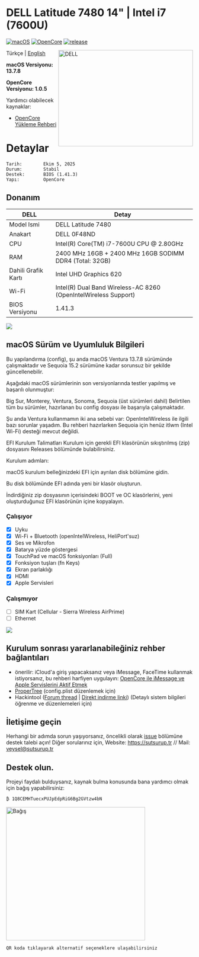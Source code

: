 # DELL Latitude 7480 14" | Intel i7 (7600U)

[![macOS](https://img.shields.io/badge/macOS-13.7.8-orange)](https://www.apple.com/ge/macos/monterey/)
[![OpenCore](https://img.shields.io/badge/OpenCore-1.0.5-9cf)](https://github.com/acidanthera/OpenCorePkg)
[![release](https://img.shields.io/badge/indir-son%20sürüm-blue.svg)](https://github.com/sutsurup/DELL-Latitude-7480-Hackintosh/releases)

<img align="right" src="https://i.dell.com/is/image/DellContent/content/dam/ss2/product-images/dell-client-products/notebooks/latitude-notebooks/14-7480/non-touch/global-spi/laptop-latitude-14-7480-non-touch-black-front-windows-relativesize-ss-imperial-500-ng.psd?fmt=png-alpha&wid=500&hei=199" alt="DELL" height="260" width="363">

Türkçe | [English](https://github.com/sutsurup/DELL-Latitude-7480-Hackintosh)

**macOS Versiyonu: 13.7.8**

**OpenCore Versiyonu: 1.0.5**

Yardımcı olabilecek kaynaklar: 

- [OpenCore Yükleme Rehberi](https://dortania.github.io/OpenCore-Install-Guide)


# Detaylar

    Tarih:        Ekim 5, 2025
    Durum:        Stabil
    Destek:       BIOS (1.41.3)
    Yapı:         OpenCore

## Donanım

| **DELL** | Detay                                                  |
| ------------------- | ------------------------------------------- |
| Model Ismi      | DELL Latitude 7480      |
| Anakart           | 	DELL 0F48ND     |
| CPU              | Intel(R) Core(TM) i7-7600U CPU @ 2.80GHz              |
| RAM           | 2400 MHz 16GB + 2400 MHz 16GB SODIMM DDR4 (Total: 32GB)   |
| Dahili Grafik Kartı | Intel UHD Graphics 620                   |
| Wi-Fi | 		Intel(R) Dual Band Wireless-AC 8260 (OpenIntelWireless Support)               |
| BIOS Versiyonu      | 1.41.3                   |

![](Screenshots/info.png)

## macOS Sürüm ve Uyumluluk Bilgileri
Bu yapılandırma (config), şu anda macOS Ventura 13.7.8 sürümünde çalışmaktadır ve Sequoia 15.2 sürümüne kadar sorunsuz bir şekilde güncellenebilir.

Aşağıdaki macOS sürümlerinin son versiyonlarında testler yapılmış ve başarılı olunmuştur:

Big Sur, Monterey, Ventura, Sonoma, Sequoia (üst sürümleri dahil)
Belirtilen tüm bu sürümler, hazırlanan bu config dosyası ile başarıyla çalışmaktadır.

Şu anda Ventura kullanmamın iki ana sebebi var: OpenIntelWireless ile ilgili bazı sorunlar yaşadım. Bu rehberi hazırlarken Sequoia için henüz itlwm (Intel Wi-Fi) desteği mevcut değildi.

EFI Kurulum Talimatları
Kurulum için gerekli EFI klasörünün sıkıştırılmış (zip) dosyasını Releases bölümünde bulabilirsiniz.

Kurulum adımları:

macOS kurulum belleğinizdeki EFI için ayrılan disk bölümüne gidin.

Bu disk bölümünde EFI adında yeni bir klasör oluşturun.

İndirdiğiniz zip dosyasının içerisindeki BOOT ve OC klasörlerini, yeni oluşturduğunuz EFI klasörünün içine kopyalayın.
### Çalışıyor

- [x] Uyku
- [x] Wi-Fi + Bluetooth (openIntelWireless, HeliPort'suz)
- [x] Ses ve Mikrofon
- [x] Batarya yüzde göstergesi
- [x] TouchPad ve macOS fonksiyonları (Full)
- [x] Fonksiyon tuşları (fn Keys)
- [x] Ekran parlaklığı
- [x] HDMI
- [x] Apple Servisleri

### Çalışmıyor
- [ ] SIM Kart (Cellular - Sierra Wireless AirPrime)
- [ ] Ethernet

![](Screenshots/update.png)

## Kurulum sonrası yararlanabileğiniz rehber bağlantıları
* önerilir: iCloud'a giriş yapacaksanız veya iMessage, FaceTime kullanmak istiyorsanız, bu rehberi harfiyen uygulayın: [OpenCore ile iMessage ve Apple Servislerini Aktif Etmek](https://osxinfo.net/konu/opencore-ile-imessage-ve-apple-servislerini-aktif-etmek.16297/)
* [ProperTree](https://osxinfo.net/konu/propertree-opencore-bootloader-icin-config-duzenleyici.12919/) (config.plist düzenlemek için)
* Hackintool ([Forum thread](https://www.insanelymac.com/forum/topic/335018-hackintool-v286/) | [Direkt indirme linki](http://headsoft.com.au/download/mac/Hackintool.zip)) (Detaylı sistem bilgileri öğrenme ve düzenlemeleri için)

## İletişime geçin
Herhangi bir adımda sorun yaşıyorsanız, öncelikli olarak [issue](https://github.com/sutsurup/DELL-Latitude-7480/issues) bölümüne destek talebi açın!
Diğer sorularınız için, Website: https://sutsurup.tr // Mail: [veysel@sutsurup.tr](mailto:veysel@sutsurup.tr)

</details>

## Destek olun.
Projeyi faydalı bulduysanız, kaynak bulma konusunda bana yardımcı olmak için bağış yapabilirsiniz:
```
₿ 1Q8CEMHTuecxPUJpEdpRiG6Bg2GVtzw4bN
``` 
<a href='https://github.com/sutsurup/sutsurup/blob/main/Donate.md'><img alt='Bağış' src='https://github.com/sutsurup/MSI-Hackintosh-Build/blob/main/Images/donate.png?raw=true' height='360px' width='375px'/></a>
```
QR koda tıklayarak alternatif seçeneklere ulaşabilirsiniz
``` 
